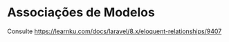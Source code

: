 # Associações de Modelos

Consulte https://learnku.com/docs/laravel/8.x/eloquent-relationships/9407
